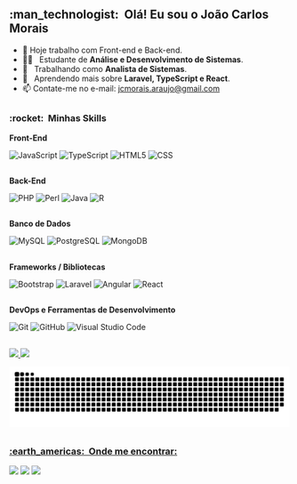 <!--##Olá! Eu sou o João Carlos Morais

- 🔭 Hoje trabalho com front-end e back-end
- 🌱 Estudando desenvolvimento web e Java
- 📫 Contate-me no e-mail: jcmorais.araujo@gmail.com

##-->
<h2> :man_technologist: &nbsp;Olá! Eu sou o João Carlos Morais </h2>

- 🔭 Hoje trabalho com Front-end e Back-end.
- :man_student: &nbsp; Estudante de **Análise e Desenvolvimento de Sistemas**.
- 💼 &nbsp; Trabalhando como **Analista de Sistemas**.
- 🌱 &nbsp; Aprendendo mais sobre **Laravel, TypeScript e React**.
- 📫 Contate-me no e-mail: jcmorais.araujo@gmail.com
##
<h3> :rocket: &nbsp;Minhas Skills </h3>

**Front-End**

  ![JavaScript](https://img.shields.io/badge/-JavaScript-333333?style=for-the-badge&logo=javascript)
  ![TypeScript](https://img.shields.io/badge/TypeScript-333333?style=for-the-badge&logo=typescript&logoColor=blue)
  ![HTML5](https://img.shields.io/badge/-HTML5-333333?style=for-the-badge&logo=HTML5)
  ![CSS](https://img.shields.io/badge/-CSS-333333?style=for-the-badge&logo=CSS3&logoColor=1572B6)
  ##
  
**Back-End**

  ![PHP](https://img.shields.io/badge/PHP-333333?style=for-the-badge&logo=PHP&logoColor=CC6699)
  ![Perl](https://img.shields.io/badge/Perl-333333?style=for-the-badge&logo=Perl&logoColor=white)
  ![Java](https://img.shields.io/badge/-Java-333333?style=for-the-badge&logo=Java&logoColor=red)
  ![R](https://img.shields.io/badge/R-333333?style=for-the-badge&logo=R&logoColor=blue)
  ##
**Banco de Dados**
  
  ![MySQL](https://img.shields.io/badge/-MySQL-333333?style=for-the-badge&logo=mysql&logoColor=white)
  ![PostgreSQL](https://img.shields.io/badge/PostgreSQL-333333?style=for-the-badge&logo=postgresql&logoColor=316192)
  ![MongoDB](https://img.shields.io/badge/MongoDB-333333?style=for-the-badge&logo=mongodb&logoColor=4EA94B)
##

**Frameworks / Bibliotecas**
  
  ![Bootstrap](https://img.shields.io/badge/Bootstrap-333333?style=for-the-badge&logo=bootstrap&logoColor=563D7C)
  ![Laravel](https://img.shields.io/badge/Laravel-333333?style=for-the-badge&logo=laravel&logoColor=FF2D20)
  ![Angular](https://img.shields.io/badge/Angular-333333?style=for-the-badge&logo=angular&logoColor=DD0031)
  ![React](https://img.shields.io/badge/React-333333?style=for-the-badge&logo=react&logoColor=61DAFB)
##

**DevOps e Ferramentas de Desenvolvimento**

  ![Git](https://img.shields.io/badge/-Git-333333?style=for-the-badge&logo=git)
  ![GitHub](https://img.shields.io/badge/-GitHub-333333?style=for-the-badge&logo=github)
  ![Visual Studio Code](https://img.shields.io/badge/-Visual%20Studio%20Code-333333?style=for-the-badge&logo=visual-studio-code&logoColor=007ACC)
##

 <div>
  <a href="https://github.com/jcmorais-araujo">
  <img height="180em" src="https://github-readme-stats.vercel.app/api?username=jcmorais-araujo&show_icons=true&theme=light&include_all_commits=true&count_private=true"/>
  <img height="180em" src="https://github-readme-stats.vercel.app/api/top-langs/?username=jcmorais-araujo&layout=compact&langs_count=7&theme=light"/>
    
 ![Snake animation](https://github.com/jcmorais-araujo/jcmorais-araujo/blob/output/github-contribution-grid-snake.svg)
    
</div>


<!--  
  <div style="display: inline_block"><br>
  <img align="center" alt="Joao-Js" height="30" width="40" src="https://raw.githubusercontent.com/devicons/devicon/master/icons/javascript/javascript-plain.svg">
  <img align="center" alt="Joao-Ts" height="30" width="40" src="https://github.com/devicons/devicon/blob/master/icons/typescript/typescript-original.svg">
  <img align="center" alt="Joao-HTML" height="30" width="40" src="https://raw.githubusercontent.com/devicons/devicon/master/icons/html5/html5-original.svg">
  <img align="center" alt="Joao-CSS" height="30" width="40" src="https://raw.githubusercontent.com/devicons/devicon/master/icons/css3/css3-original.svg">
  <img align="center" alt="Joao-Java" height="30" width="40" src="https://github.com/devicons/devicon/blob/master/icons/java/java-original.svg">
  <img align="center" alt="Joao-PHP" height="30" width="40" src="https://github.com/devicons/devicon/blob/master/icons/php/php-original.svg">
  <img align="center" alt="Joao-R" height="30" width="40" src="https://github.com/devicons/devicon/blob/master/icons/r/r-original.svg">
   
   <img align="center" alt="Joao-MySQL" height="30" width="40" src="https://github.com/devicons/devicon/blob/master/icons/mysql/mysql-original-wordmark.svg">   
   
   <img align="center" alt="Joao-Bootstrap" height="30" width="40" src="https://github.com/devicons/devicon/blob/master/icons/bootstrap/bootstrap-original.svg">
   <img align="center" alt="Joao-Laravel" height="30" width="40" src="https://github.com/devicons/devicon/blob/master/icons/laravel/laravel-plain-wordmark.svg"> 
   <img align="center" alt="Joao-Angular" height="30" width="40" src="https://github.com/devicons/devicon/blob/master/icons/angularjs/angularjs-original.svg">   
    
  </div>
  -->
  ##
  
  <h3> :earth_americas: &nbsp;Onde me encontrar: </h3> 
  
  <div> 
   
   <a href="https://www.linkedin.com/in/jo%C3%A3o-carlos-morais/" target="_blank"><img src="https://img.shields.io/badge/-LinkedIn-%230077B5?style=for-the-badge&logo=linkedin&logoColor=white" target="_blank"></a> 
   <a href="https://www.instagram.com/joca_morais/" target="_blank"><img src="https://img.shields.io/badge/-Instagram-%23E4405F?style=for-the-badge&logo=instagram&logoColor=white" target="_blank"></a>
 	<a href = "mailto:jcmorais.araujo@gmail.com"><img src="https://img.shields.io/badge/-Gmail-%23333?style=for-the-badge&logo=gmail&logoColor=white" target="_blank">   </a>
 
  </div>
